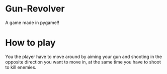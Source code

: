 # Gun-Revolver
A game made in pygame!!
# How to play
You the player have to move around by aiming your gun and shooting in the opposite direction you want to move in, at the same time you have to shoot to kill enemies.
